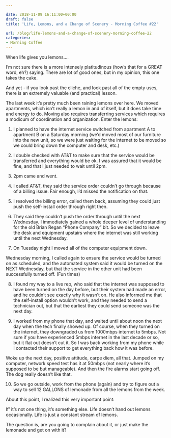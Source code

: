 ```yaml
---

date: 2018-11-09 16:11:00+00:00
draft: false
title: 'Life, Lemons, and a Change of Scenery - Morning Coffee #22'

url: /blog/life-lemons-and-a-change-of-scenery-morning-coffee-22
categories:
- Morning Coffee
---
```




 


When life gives you lemons….

I’m not sure there is a more intensely platitudinous (how’s that for a GREAT word, eh?) saying. There are lot of good ones, but in my opinion, this one takes the cake.

And yet - if you look past the cliche, and look past all of the empty uses, there is an extremely valuable (and practical) lesson.

The last week it’s pretty much been raining lemons over here. We moved apartments, which isn’t really a lemon in and of itself, but it does take time and energy to do. Moving also requires transferring services which requires a modicum of coordination and organization. Enter the lemons:

1. I planned to have the internet service switched from apartment A to apartment B on a Saturday morning (we’d moved most of our furniture into the new unit, so we were just waiting for the internet to be moved so we could bring down the computer and desk, etc.) 

2. I double checked with AT&T to make sure that the service would be transferred and everything would be ok. I was assured that it would be fine, and that I just needed to wait until 2pm. 

3. 2pm came and went. 

4. I called AT&T, they said the service order couldn’t go through because of a billing issue. Fair enough, I’d missed the notification on that.

5. I resolved the billing error, called them back, assuming they could just push the self-install order through right then.

6. They said they couldn’t push the order through until the next Wednesday. I immediately gained a whole deeper level of understanding for the old Brian Regan “Phone Company” bit. So we decided to leave the desk and equipment upstairs where the internet was still working until the next Wednesday.

7. On Tuesday night I moved all of the computer equipment down.

Wednesday morning, I called again to ensure the service would be turned on as scheduled, and the automated system said it would be turned on the NEXT Wednesday, but that the service in the other unit had been successfully turned off. (Fun times)

8. I found my way to a live rep, who said that the internet was supposed to have been turned on the day before, but their system had made an error, and he couldn’t see exactly why it wasn’t on. He also informed me that the self-install option wouldn’t work, and they needed to send a technician out, but that the earliest they could send someone was the next day. 

9. I worked from my phone that day, and waited until about noon the next day when the tech finally showed up. Of course, when they turned on the internet, they downgraded us from 1000mbps internet to 5mbps. Not sure if you have experienced 5mbps internet in the last decade or so, but it flat out doesn’t cut it. So I was back working from my phone while I contacted their support to get everything back how it was before. 

Woke up the next day, positive attitude, carpe diem, all that. Jumped on my computer, network speed test has it at 50mbps (not nearly where it’s supposed to be but manageable). And then the fire alarms start going off. The dog really doesn’t like that.

10. So we go outside, work from the phone (again) and try to figure out a way to sell 12 GALLONS of lemonade from all the lemons from the week.

About this point, I realized this very important point:

If’ it’s not one thing, it’s something else. Life doesn’t hand out lemons occasionally. Life is just a constant stream of lemons. 

The question is, are you going to complain about it, or just make the lemonade and get on with it?
